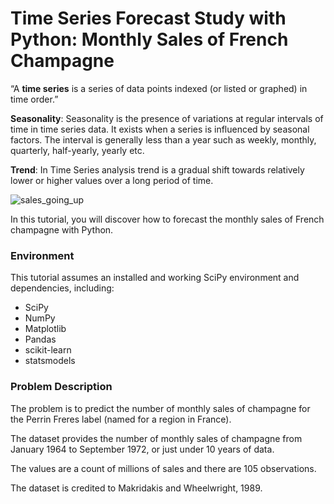 # Time Series Forecast Study with Python: Monthly Sales of French Champagne
“A **time series** is a series of data points indexed (or listed or graphed) in time order.”

**Seasonality**: Seasonality is the presence of variations at regular intervals of time in time series data. It exists when a series is influenced by seasonal factors. The interval is generally less than a year such as weekly, monthly, quarterly, half-yearly, yearly etc.

**Trend**: In Time Series analysis trend is a gradual shift towards relatively lower or higher values over a long period of time.

![sales_going_up](https://user-images.githubusercontent.com/17608830/113967427-9505fa00-984e-11eb-8ad7-05ccae6bfd41.jpg)

In this tutorial, you will discover how to forecast the monthly sales of French champagne with Python.

### Environment
This tutorial assumes an installed and working SciPy environment and dependencies, including:

* SciPy
* NumPy
* Matplotlib
* Pandas
* scikit-learn
* statsmodels

### Problem Description
The problem is to predict the number of monthly sales of champagne for the Perrin Freres label (named for a region in France).

The dataset provides the number of monthly sales of champagne from January 1964 to September 1972, or just under 10 years of data.

The values are a count of millions of sales and there are 105 observations.

The dataset is credited to Makridakis and Wheelwright, 1989.
